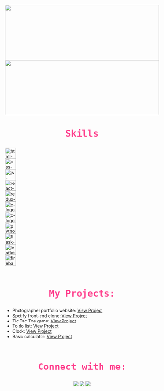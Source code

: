 <img width="100%" height="180em" src="https://github-readme-stats.vercel.app/api?username=KishorBalgi&show_icons=true&hide_border=true&&count_private=true&include_all_commits=true&theme=radical" />
</br>

<img width="100%" height="180em" src="https://github-readme-streak-stats.herokuapp.com?user=KishorBalgi&theme=radical&hide_border=true&date_format=M%20j%5B%2C%20Y%5D&dates=DDDDDD)" />
</br>
<h3 align="center" style="color: #fe428e;font-size: 30px;font-family: monospace;">Skills</h3>
<p align="center">
    <div><img width="35px" height="35px" src="https://i.ibb.co/283SnWs/html-logo-x.png" alt="html-logo-x" border="0"></div>
    <div><img width="35px" height="35px" src="https://i.ibb.co/xs3PD15/css-logo-x.png" alt="css-logo-x" border="0"></div>
    <div><img width="35px" height="35px" src="https://i.ibb.co/sy9CDxk/js-logo-x.png" alt="js-logo-x" border="0"></div>
    <div><img width="35px" height="35px" src="https://i.ibb.co/fCgY73q/react-logo.png" alt="react-logo" border="0"></div>
    <div><img width="35px" height="35px" src="https://i.ibb.co/0cWvrry/redux-logo.png" alt="redux-logo" border="0"></div>
    <div><img width="35px" height="35px" src="https://i.ibb.co/K5x0zpd/c-logo.png" alt="c-logo" border="0"></div>
    <div><img width="35px" height="35px" src="https://i.ibb.co/K5x0zpd/cpp-logo.png" alt="c-logo" border="0"></div>
    <div><img width="35px" height="35px" src="https://i.ibb.co/MRx2XtH/python-logo.png" alt="python-logo" border="0"></div>
    <div><img width="35px" height="35px" src="https://i.ibb.co/z6r9G2b/flask-logo.png" alt="flask-logo" border="0"></div>
    <div><img width="35px" height="35px"  src="https://i.ibb.co/nzZxjP6/leaflet-logo.png" alt="leaflet-logo" border="0"></div>
    <div><img width="35px" height="35px"  src="https://i.ibb.co/wK6D1Y8/firebase-logo.png" alt="firebase-logo" border="0"></div>

</p>
</br>

<h3 align="center" style="color: #fe428e;font-size: 30px;font-family: monospace;">My Projects:</h3>

- Photographer portfolio website: [View Project](https://debratnaghosh.github.io/debratnaghosh/)
- Spotify front-end clone: [View Project](https://kishorbalgi.github.io/Spotify-Front-End-Clone/)
- Tic Tac Toe game: [View Project](https://kishorbalgi.github.io/JavaScript-Tic-Tac-Toe-Game/)
- To do list: [View Project](https://kishorbalgi.github.io/To-do-list/)
- Clock: [View Project](https://kishorbalgi.github.io/Clock/)
- Basic calculator: [View Project](https://kishorbalgi.github.io/Basic-JavaScript-Calculator/)

</br>
<h3 align="center" style="color: #fe428e;font-size: 30px;font-family: monospace;">Connect with me:</h3>
<p align="center">
<a href="https://twitter.com/KishorBalgi" target="blank"><img src="https://img.icons8.com/fluency/48/000000/twitter.png"/></a>
<a href=" https://www.linkedin.com/in/kishorbalgi/" target="blank"><img src="https://img.icons8.com/color/48/000000/linkedin.png"/></a>
<a href=" https://www.instagram.com/kishor_balgi/" target="blank"><img src="https://img.icons8.com/fluency/48/000000/instagram-new.png"/></a>
</p>
